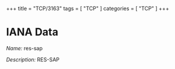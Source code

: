 +++
title = "TCP/3163"
tags = [ "TCP" ]
categories = [ "TCP" ]
+++

# IANA Data

_Name:_ res-sap

_Description:_ RES-SAP

